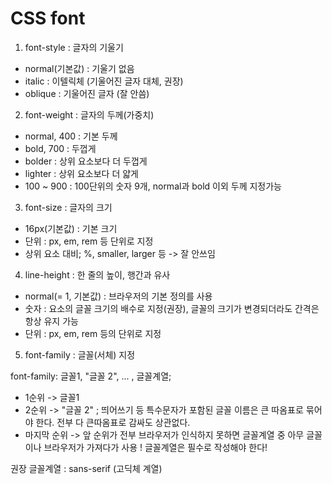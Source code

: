 # CSS font

1. font-style : 글자의 기울기
- normal(기본값) : 기울기 없음
- italic : 이텔릭체 (기울어진 글자 대체, 권장)
- oblique : 기울어진 글자 (잘 안씀)

2. font-weight : 글자의 두께(가중치)
- normal, 400 : 기본 두께
- bold, 700 : 두껍게
- bolder : 상위 요소보다 더 두껍게
- lighter : 상위 요소보다 더 얇게
- 100 ~ 900 : 100단위의 숫자 9개, normal과 bold 이외 두께 지정가능

3. font-size : 글자의 크기
- 16px(기본값) : 기본 크기
- 단위 : px, em, rem 등 단위로 지정
- 상위 요소 대비; %, smaller, larger 등 -> 잘 안쓰임

4. line-height : 한 줄의 높이, 행간과 유사
- normal(= 1, 기본값) : 브라우저의 기본 정의를 사용
- 숫자 : 요소의 글꼴 크기의 배수로 지정(권장), 글꼴의 크기가 변경되더라도 간격은 항상 유지 가능
- 단위 : px, em, rem 등의 단위로 지정

5. font-family : 글꼴(서체) 지정

font-family: 글꼴1, "글꼴 2", ... , 글꼴계열;
* 1순위 -> 글꼴1
* 2순위 -> "글꼴 2" ; 띄어쓰기 등 특수문자가 포함된 글꼴 이름은 큰 따옴표로 묶어야 한다. 전부 다 큰따옴표로 감싸도 상관없다.
* 마지막 순위 -> 앞 순위가 전부 브라우저가 인식하지 못하면 글꼴계열 중 아무 글꼴이나 브라우저가 가져다가 사용
! 글꼴계열은 필수로 작성해야 한다!

권장 글꼴계열 : sans-serif (고딕체 계열)